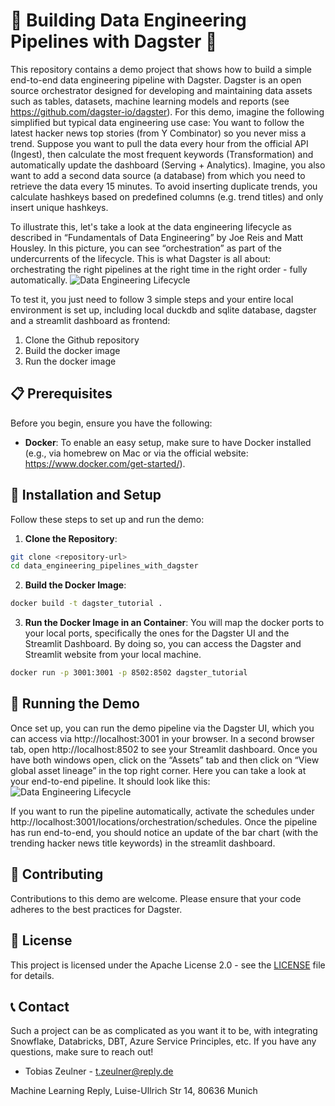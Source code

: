 # 🚀 Building Data Engineering Pipelines with Dagster 🚀

This repository contains a demo project that shows how to build a simple end-to-end data engineering pipeline with Dagster. Dagster is an open source orchestrator designed for developing and maintaining data assets such as tables, datasets, machine learning models and reports (see https://github.com/dagster-io/dagster).
For this demo, imagine the following simplified but typical data engineering use case:
You want to follow the latest hacker news top stories (from Y Combinator) so you never miss a trend. Suppose you want to pull the data every hour from the official API (Ingest), then calculate the most frequent keywords (Transformation) and automatically update the dashboard (Serving + Analytics). 
Imagine, you also want to add a second data source (a database) from which you need to retrieve the data every 15 minutes. To avoid inserting duplicate trends, you calculate hashkeys based on predefined columns (e.g. trend titles) and only insert unique hashkeys.


To illustrate this, let's take a look at the data engineering lifecycle as described in “Fundamentals of Data Engineering” by Joe Reis and Matt Housley. In this picture, you can see “orchestration” as part of the undercurrents of the lifecycle. This is what Dagster is all about: orchestrating the right pipelines at the right time in the right order - fully automatically.
![Data Engineering Lifecycle](https://d15shllkswkct0.cloudfront.net/wp-content/blogs.dir/1/files/2023/02/dataengineeringlifecyle.png)


To test it, you just need to follow 3 simple steps and your entire local environment is set up, including local duckdb and sqlite database, dagster and a streamlit dashboard as frontend:
1. Clone the Github repository
2. Build the docker image
3. Run the docker image


## 📋 Prerequisites

Before you begin, ensure you have the following:

- **Docker**: To enable an easy setup, make sure to have Docker installed (e.g., via homebrew on Mac or via the official website: https://www.docker.com/get-started/).


## 🔨 Installation and Setup

Follow these steps to set up and run the demo:

1. **Clone the Repository**:
```bash
git clone <repository-url>
cd data_engineering_pipelines_with_dagster
```

2. **Build the Docker Image**:
```bash
docker build -t dagster_tutorial .
```

3. **Run the Docker Image in an Container**:
You will map the docker ports to your local ports, specifically the ones for the Dagster UI and the Streamlit Dashboard. By doing so, you can access the Dagster and Streamlit website from your local machine.
```bash
docker run -p 3001:3001 -p 8502:8502 dagster_tutorial
```

## 🏃 Running the Demo

Once set up, you can run the demo pipeline via the Dagster UI, which you can access via http://localhost:3001 in your browser. In a second browser tab, open http://localhost:8502 to see your Streamlit dashboard.
Once you have both windows open, click on the “Assets” tab and then click on “View global asset lineage” in the top right corner. Here you can take a look at your end-to-end pipeline.
It should look like this:
![Data Engineering Lifecycle](demo_data_engineering_pipeline.jpeg)


If you want to run the pipeline automatically, activate the schedules under http://localhost:3001/locations/orchestration/schedules. Once the pipeline has run end-to-end, you should notice an update of the bar chart (with the trending hacker news title keywords) in the streamlit dashboard.

## 🤝 Contributing

Contributions to this demo are welcome. Please ensure that your code adheres to the best practices for Dagster.

## 📜 License

This project is licensed under the Apache License 2.0 - see the [LICENSE](LICENSE) file for details.

## 📞 Contact
Such a project can be as complicated as you want it to be, with integrating Snowflake, Databricks, DBT, Azure Service Principles, etc. If you have any questions, make sure to reach out!

- Tobias Zeulner - t.zeulner@reply.de

Machine Learning Reply,
Luise-Ullrich Str 14,
80636 Munich